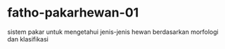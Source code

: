 # fatho-pakarhewan-01
sistem pakar untuk mengetahui jenis-jenis hewan berdasarkan morfologi dan klasifikasi

